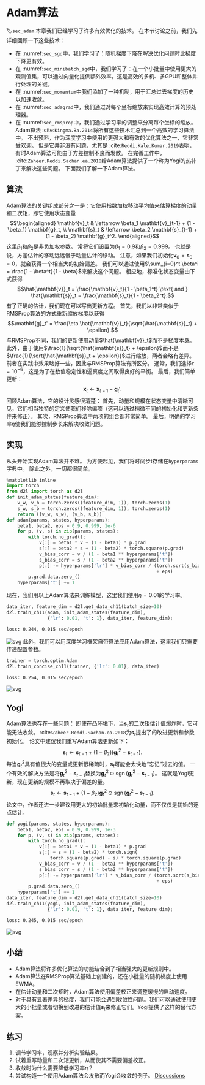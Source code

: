 # Adam算法
:label:`sec_adam`
本章我们已经学习了许多有效优化的技术。
在本节讨论之前，我们先详细回顾一下这些技术：
* 在 :numref:`sec_sgd`中，我们学习了：随机梯度下降在解决优化问题时比梯度下降更有效。
* 在 :numref:`sec_minibatch_sgd`中，我们学习了：在一个小批量中使用更大的观测值集，可以通过向量化提供额外效率。这是高效的多机、多GPU和整体并行处理的关键。
* 在 :numref:`sec_momentum`中我们添加了一种机制，用于汇总过去梯度的历史以加速收敛。
* 在 :numref:`sec_adagrad`中，我们通过对每个坐标缩放来实现高效计算的预处理器。
* 在 :numref:`sec_rmsprop`中，我们通过学习率的调整来分离每个坐标的缩放。
Adam算法 :cite:`Kingma.Ba.2014`将所有这些技术汇总到一个高效的学习算法中。
不出预料，作为深度学习中使用的更强大和有效的优化算法之一，它非常受欢迎。
但是它并非没有问题，尤其是 :cite:`Reddi.Kale.Kumar.2019`表明，有时Adam算法可能由于方差控制不良而发散。
在完善工作中， :cite:`Zaheer.Reddi.Sachan.ea.2018`给Adam算法提供了一个称为Yogi的热补丁来解决这些问题。
下面我们了解一下Adam算法。
## 算法
Adam算法的关键组成部分之一是：它使用指数加权移动平均值来估算梯度的动量和二次矩，即它使用状态变量
$$\begin{aligned}
    \mathbf{v}_t & \leftarrow \beta_1 \mathbf{v}_{t-1} + (1 - \beta_1) \mathbf{g}_t, \\
    \mathbf{s}_t & \leftarrow \beta_2 \mathbf{s}_{t-1} + (1 - \beta_2) \mathbf{g}_t^2.
\end{aligned}$$
这里$\beta_1$和$\beta_2$是非负加权参数。
常将它们设置为$\beta_1 = 0.9$和$\beta_2 = 0.999$。
也就是说，方差估计的移动远远慢于动量估计的移动。
注意，如果我们初始化$\mathbf{v}_0 = \mathbf{s}_0 = 0$，就会获得一个相当大的初始偏差。
我们可以通过使用$\sum_{i=0}^t \beta^i = \frac{1 - \beta^t}{1 - \beta}$来解决这个问题。
相应地，标准化状态变量由下式获得
$$\hat{\mathbf{v}}_t = \frac{\mathbf{v}_t}{1 - \beta_1^t} \text{ and } \hat{\mathbf{s}}_t = \frac{\mathbf{s}_t}{1 - \beta_2^t}.$$
有了正确的估计，我们现在可以写出更新方程。
首先，我们以非常类似于RMSProp算法的方式重新缩放梯度以获得
$$\mathbf{g}_t' = \frac{\eta \hat{\mathbf{v}}_t}{\sqrt{\hat{\mathbf{s}}_t} + \epsilon}.$$
与RMSProp不同，我们的更新使用动量$\hat{\mathbf{v}}_t$而不是梯度本身。
此外，由于使用$\frac{1}{\sqrt{\hat{\mathbf{s}}_t} + \epsilon}$而不是$\frac{1}{\sqrt{\hat{\mathbf{s}}_t + \epsilon}}$进行缩放，两者会略有差异。
前者在实践中效果略好一些，因此与RMSProp算法有所区分。
通常，我们选择$\epsilon = 10^{-6}$，这是为了在数值稳定性和逼真度之间取得良好的平衡。
最后，我们简单更新：
$$\mathbf{x}_t \leftarrow \mathbf{x}_{t-1} - \mathbf{g}_t'.$$
回顾Adam算法，它的设计灵感很清楚：
首先，动量和规模在状态变量中清晰可见，它们相当独特的定义使我们移除偏项（这可以通过稍微不同的初始化和更新条件来修正）。
其次，RMSProp算法中两项的组合都非常简单。
最后，明确的学习率$\eta$使我们能够控制步长来解决收敛问题。
## 实现
从头开始实现Adam算法并不难。
为方便起见，我们将时间步$t$存储在`hyperparams`字典中。
除此之外，一切都很简单。
```python
%matplotlib inline
import torch
from d2l import torch as d2l
def init_adam_states(feature_dim):
    v_w, v_b = torch.zeros((feature_dim, 1)), torch.zeros(1)
    s_w, s_b = torch.zeros((feature_dim, 1)), torch.zeros(1)
    return ((v_w, s_w), (v_b, s_b))
def adam(params, states, hyperparams):
    beta1, beta2, eps = 0.9, 0.999, 1e-6
    for p, (v, s) in zip(params, states):
        with torch.no_grad():
            v[:] = beta1 * v + (1 - beta1) * p.grad
            s[:] = beta2 * s + (1 - beta2) * torch.square(p.grad)
            v_bias_corr = v / (1 - beta1 ** hyperparams['t'])
            s_bias_corr = s / (1 - beta2 ** hyperparams['t'])
            p[:] -= hyperparams['lr'] * v_bias_corr / (torch.sqrt(s_bias_corr)
                                                       + eps)
        p.grad.data.zero_()
    hyperparams['t'] += 1
```
现在，我们用以上Adam算法来训练模型，这里我们使用$\eta = 0.01$的学习率。
```python
data_iter, feature_dim = d2l.get_data_ch11(batch_size=10)
d2l.train_ch11(adam, init_adam_states(feature_dim),
               {'lr': 0.01, 't': 1}, data_iter, feature_dim);
```
    loss: 0.244, 0.015 sec/epoch
![svg](imgs/adam_files/adam_3_1.svg)
此外，我们可以用深度学习框架自带算法应用Adam算法，这里我们只需要传递配置参数。
```python
trainer = torch.optim.Adam
d2l.train_concise_ch11(trainer, {'lr': 0.01}, data_iter)
```
    loss: 0.254, 0.015 sec/epoch
![svg](imgs/adam_files/adam_5_1.svg)
## Yogi
Adam算法也存在一些问题：
即使在凸环境下，当$\mathbf{s}_t$的二次矩估计值爆炸时，它可能无法收敛。
 :cite:`Zaheer.Reddi.Sachan.ea.2018`为$\mathbf{s}_t$提出了的改进更新和参数初始化。
论文中建议我们重写Adam算法更新如下：
$$\mathbf{s}_t \leftarrow \mathbf{s}_{t-1} + (1 - \beta_2) \left(\mathbf{g}_t^2 - \mathbf{s}_{t-1}\right).$$
每当$\mathbf{g}_t^2$具有值很大的变量或更新很稀疏时，$\mathbf{s}_t$可能会太快地“忘记”过去的值。
一个有效的解决方法是将$\mathbf{g}_t^2 - \mathbf{s}_{t-1}$替换为$\mathbf{g}_t^2 \odot \mathop{\mathrm{sgn}}(\mathbf{g}_t^2 - \mathbf{s}_{t-1})$。
这就是Yogi更新，现在更新的规模不再取决于偏差的量。
$$\mathbf{s}_t \leftarrow \mathbf{s}_{t-1} + (1 - \beta_2) \mathbf{g}_t^2 \odot \mathop{\mathrm{sgn}}(\mathbf{g}_t^2 - \mathbf{s}_{t-1}).$$
论文中，作者还进一步建议用更大的初始批量来初始化动量，而不仅仅是初始的逐点估计。
```python
def yogi(params, states, hyperparams):
    beta1, beta2, eps = 0.9, 0.999, 1e-3
    for p, (v, s) in zip(params, states):
        with torch.no_grad():
            v[:] = beta1 * v + (1 - beta1) * p.grad
            s[:] = s + (1 - beta2) * torch.sign(
                torch.square(p.grad) - s) * torch.square(p.grad)
            v_bias_corr = v / (1 - beta1 ** hyperparams['t'])
            s_bias_corr = s / (1 - beta2 ** hyperparams['t'])
            p[:] -= hyperparams['lr'] * v_bias_corr / (torch.sqrt(s_bias_corr)
                                                       + eps)
        p.grad.data.zero_()
    hyperparams['t'] += 1
data_iter, feature_dim = d2l.get_data_ch11(batch_size=10)
d2l.train_ch11(yogi, init_adam_states(feature_dim),
               {'lr': 0.01, 't': 1}, data_iter, feature_dim);
```
    loss: 0.245, 0.015 sec/epoch
![svg](imgs/adam_files/adam_7_1.svg)
## 小结
* Adam算法将许多优化算法的功能结合到了相当强大的更新规则中。
* Adam算法在RMSProp算法基础上创建的，还在小批量的随机梯度上使用EWMA。
* 在估计动量和二次矩时，Adam算法使用偏差校正来调整缓慢的启动速度。
* 对于具有显著差异的梯度，我们可能会遇到收敛性问题。我们可以通过使用更大的小批量或者切换到改进的估计值$\mathbf{s}_t$来修正它们。Yogi提供了这样的替代方案。
## 练习
1. 调节学习率，观察并分析实验结果。
1. 试着重写动量和二次矩更新，从而使其不需要偏差校正。
1. 收敛时为什么需要降低学习率$\eta$？
1. 尝试构造一个使用Adam算法会发散而Yogi会收敛的例子。
[Discussions](https://discuss.d2l.ai/t/4331)
